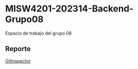 # MISW4201-202314-Backend-Grupo08
Espacio de trabajo del grupo 08
 
## Reporte
[GitInspector](https://misw-4201-procesosdesarrolloagil.github.io/MISW4201-202314-Backend-Grupo08/reports)
